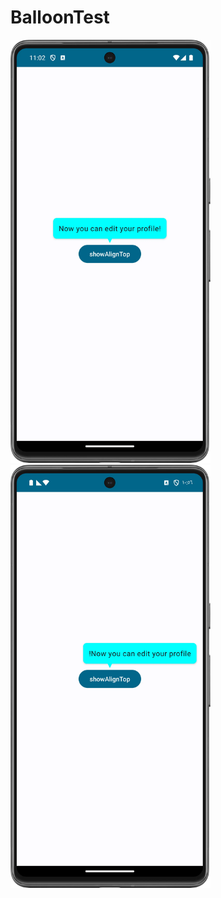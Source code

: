 # BalloonTest

<img src="Screenshot_20230829_230253.webp" width="320">    <img src="Screenshot_20230829_225706.webp" width="320">
